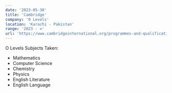 ```yaml
---
date: '2023-05-30'
title: 'Cambridge'
company: 'O Levels'
location: 'Karachi - Pakistan'
range: '2023 - ∞'
url: 'https://www.cambridgeinternational.org/programmes-and-qualifications/cambridge-upper-secondary/cambridge-o-level/'
---
```


O Levels Subjects Taken:

- Mathematics
- Computer Science
- Chemistry
- Physics
- English Literature
- English Language
